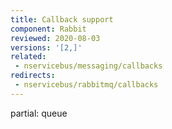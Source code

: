 ```yaml
---
title: Callback support
component: Rabbit
reviewed: 2020-08-03
versions: '[2,]'
related:
 - nservicebus/messaging/callbacks
redirects:
 - nservicebus/rabbitmq/callbacks
---
```


partial: queue

